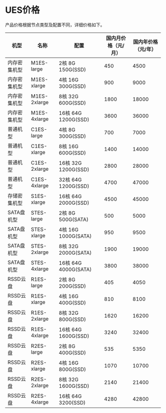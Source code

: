 # UES价格

产品价格根据节点类型及配置不同，详细价格如下。

| 机型 | 名称 | 配置 | 国内月价格（元/月） | 国内年价格（元/年） |
| ------- | ------------ | -------------------- | -------- | -------- |
| 内存密集机型 | M1ES-large | 2核 8G 150G(SSD) | 450 | 4500 |
| 内存密集机型 | M1ES-xlarge | 4核 16G 300G(SSD) | 900 | 9000 |
| 内存密集机型 | M1ES-2xlarge | 8核 32G 600G(SSD) | 1800 | 18000 |
| 内存密集机型 | M1ES-4xlarge | 16核 64G 1200G(SSD) | 3600 | 36000 |
| 普通机型 | C1ES-large | 4核 8G 300G(SSD) | 700 | 7000 |
| 普通机型 | C1ES-xlarge | 8核 16G 600G(SSD) | 1400 | 14000 |
| 普通机型 | C1ES-2xlarge | 16核 32G 1200G(SSD) | 2800 | 28000 |
| 普通机型 | C1ES-4xlarge | 32核 64G 1200G(SSD) | 4700 | 47000 |
| 存储密集机型 | S1ES-xlarge | 16核 64G 2000G(SSD) | 4500 | 45000 |
| SATA盘机型 | STES-large | 2核 8G 500G(SATA) | 500 | 5000 |
| SATA盘机型 | STES-xlarge | 4核 16G 1000G(SATA) | 950 | 9500 |
| SATA盘机型 | STES-2xlarge | 8核 32G 2000G(SATA) | 1900 | 19000 |
| SATA盘机型 | STES-4xlarge | 16核 64G 4000G(SATA) | 3800 | 38000 |
| RSSD云盘 | R1ES-large | 2核 8G 200G(SSD) | 405 | 4050 |
| RSSD云盘 | R1ES-xlarge | 4核 16G 400G(SSD) | 810 | 8100 |
| RSSD云盘 | R1ES-2xlarge | 8核 32G 800G(SSD) | 1620 | 16200 |
| RSSD云盘 | R1ES-4xlarge | 16核 64G 1600G(SSD) | 3240 | 32400 |
| RSSD云盘 | R2ES-large | 2核 8G 400G(SSD) | 535 | 5350 |
| RSSD云盘 | R2ES-xlarge | 4核 16G 800G(SSD) | 1070 | 10700 |
| RSSD云盘 | R2ES-2xlarge | 8核 32G 1600G(SSD) | 2140 | 21400 |
| RSSD云盘 | R2ES-4xlarge | 16核 64G 3200(SSD) | 4280 | 42800 |
